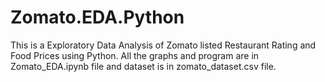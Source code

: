 # Zomato.EDA.Python

This is a Exploratory Data Analysis of Zomato listed Restaurant Rating and Food Prices using Python. All the graphs and program are in Zomato_EDA.ipynb file and dataset is in zomato_dataset.csv file.
